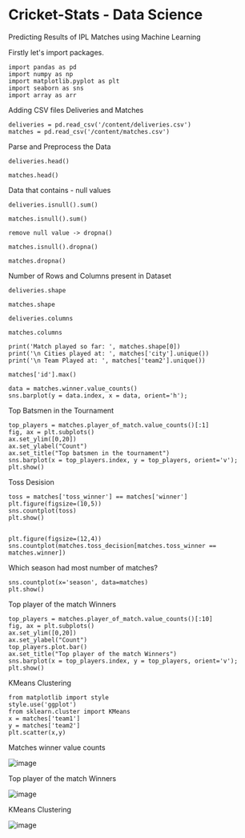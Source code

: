 # Cricket-Stats - Data Science 
Predicting Results of IPL Matches using Machine Learning

 Firstly let's import packages.

``` 
import pandas as pd
import numpy as np
import matplotlib.pyplot as plt
import seaborn as sns
import array as arr
```

 Adding CSV files Deliveries and Matches

```
deliveries = pd.read_csv('/content/deliveries.csv')
matches = pd.read_csv('/content/matches.csv')

```

 Parse and Preprocess the Data

```
deliveries.head()

matches.head()

```

 Data that contains - null values

```
deliveries.isnull().sum()

matches.isnull().sum()

remove null value -> dropna()

matches.isnull().dropna()

matches.dropna()

```

 Number of Rows and Columns present in Dataset

```
deliveries.shape

matches.shape

deliveries.columns

matches.columns

print('Match played so far: ', matches.shape[0])
print('\n Cities played at: ', matches['city'].unique())
print('\n Team Played at: ', matches['team2'].unique())

matches['id'].max()

data = matches.winner.value_counts()
sns.barplot(y = data.index, x = data, orient='h');

```

 Top Batsmen in the Tournament

```
top_players = matches.player_of_match.value_counts()[:1]
fig, ax = plt.subplots()
ax.set_ylim([0,20])
ax.set_ylabel("Count")
ax.set_title("Top batsmen in the tournament")
sns.barplot(x = top_players.index, y = top_players, orient='v');
plt.show()

```

 Toss Desision

```
toss = matches['toss_winner'] == matches['winner']
plt.figure(figsize=(10,5))
sns.countplot(toss)
plt.show()


plt.figure(figsize=(12,4))
sns.countplot(matches.toss_decision[matches.toss_winner == matches.winner])

```

 Which season had most number of matches?

```
sns.countplot(x='season', data=matches)
plt.show()

```

 Top player of the match Winners

```
top_players = matches.player_of_match.value_counts()[:10]
fig, ax = plt.subplots()
ax.set_ylim([0,20])
ax.set_ylabel("Count")
top_players.plot.bar()
ax.set_title("Top player of the match Winners")
sns.barplot(x = top_players.index, y = top_players, orient='v');
plt.show()

```

 KMeans Clustering 

```
from matplotlib import style
style.use('ggplot')
from sklearn.cluster import KMeans
x = matches['team1']
y = matches['team2']
plt.scatter(x,y)

```

Matches winner value counts

![image](https://user-images.githubusercontent.com/78689154/200138456-b3197d88-c5c5-4642-93b0-a4ee4c66d34f.png)

Top player of the match Winners

![image](https://user-images.githubusercontent.com/78689154/200138477-46ab3ed1-11de-4826-a564-fbd6a4c6e0e6.png)

KMeans Clustering 

![image](https://user-images.githubusercontent.com/78689154/200138501-811b3dba-1a76-4132-be30-947cc8842d86.png)



















